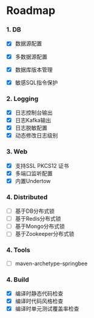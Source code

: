 # Roadmap

### 1. DB

- [x] 数据源配置

- [x] 多数据源配置

- [x] 数据库版本管理

- [x] 敏感SQL指令保护

### 2. Logging

- [x] 日志控制台输出
- [x] 日志Kafka输出
- [x] 日志脱敏配置
- [x] 动态修改日志级别

### 3. Web

- [x] 支持SSL PKCS12 证书
- [x] 多端口监听配置
- [x] 内置Undertow

### 4. Distributed

- [ ] 基于DB分布式锁 
- [ ] 基于Redis分布式锁
- [ ] 基于Mongo分布式锁
- [ ] 基于Zookeeper分布式锁

### 4. Tools

- [ ] maven-archetype-springbee

### 4. Build

- [x] 编译时静态代码检查
- [x] 编译时代码风格检查
- [x] 编译时单元测试覆盖率检查